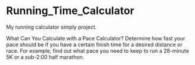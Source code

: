 # Running_Time_Calculator
My running calculator simply project. 


What Can You Calculate with a Pace Calculator?
Determine how fast your pace should be if you have a certain finish time for a desired distance or race. For example, find out what pace you need to keep to run a 28-minute 5K or a sub-2:00 half marathon.
